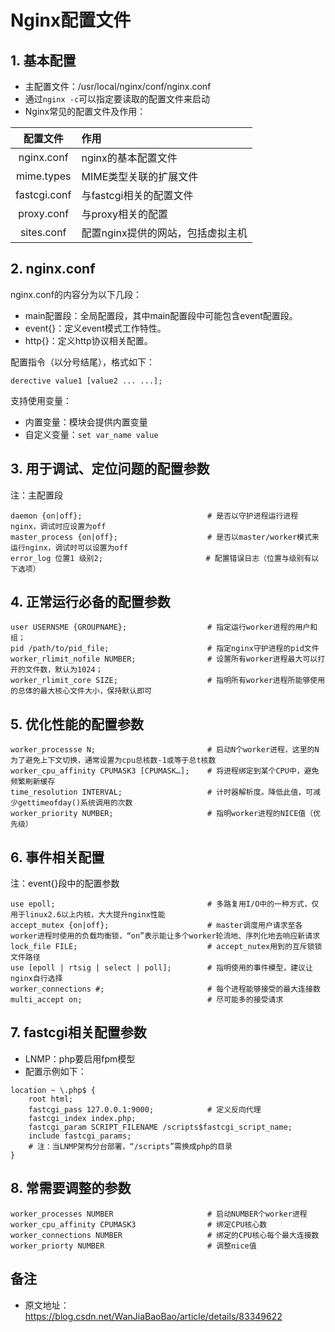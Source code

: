 # Nginx配置文件

## 1. 基本配置
- 主配置文件：/usr/local/nginx/conf/nginx.conf
- 通过`nginx -c`可以指定要读取的配置文件来启动
- Nginx常见的配置文件及作用：

|配置文件|作用|
|:-----:|:--|
|nginx.conf|nginx的基本配置文件|
|mime.types|MIME类型关联的扩展文件|
|fastcgi.conf|与fastcgi相关的配置文件|
|proxy.conf|与proxy相关的配置|
|sites.conf|配置nginx提供的网站，包括虚拟主机|

## 2. nginx.conf
nginx.conf的内容分为以下几段：
- main配置段：全局配置段，其中main配置段中可能包含event配置段。
- event{}：定义event模式工作特性。
- http{}：定义http协议相关配置。

配置指令（以分号结尾），格式如下：
```
derective value1 [value2 ... ...];
```

支持使用变量：
- 内置变量：模块会提供内置变量
- 自定义变量：`set var_name value`

## 3. 用于调试、定位问题的配置参数
注：主配置段
```
daemon {on|off};                            # 是否以守护进程运行进程nginx，调试时应设置为off
master_process {on|off};                    # 是否以master/worker模式来运行nginx，调试时可以设置为off
error_log 位置1 级别2;                       # 配置错误日志（位置与级别有以下选项）
```

## 4. 正常运行必备的配置参数
```
user USERNSME {GROUPNAME};                  # 指定运行worker进程的用户和组；
pid /path/to/pid_file;                      # 指定nginx守护进程的pid文件
worker_rlimit_nofile NUMBER;                # 设置所有worker进程最大可以打开的文件数，默认为1024；
worker_rlimit_core SIZE;                    # 指明所有worker进程所能够使用的总体的最大核心文件大小，保持默认即可
```

## 5. 优化性能的配置参数
```
worker_processse N;                         # 启动N个worker进程，这里的N为了避免上下文切换，通常设置为cpu总核数-1或等于总t核数
worker_cpu_affinity CPUMASK3 [CPUMASK…];    # 将进程绑定到某个CPU中，避免频繁刷新缓存
time_resolution INTERVAL;                   # 计时器解析度。降低此值，可减少gettimeofday()系统调用的次数
worker_priority NUMBER;                     # 指明worker进程的NICE值（优先级）
```

## 6. 事件相关配置
注：event{}段中的配置参数
```
use epoll;                                  # 多路复用I/O中的一种方式，仅用于linux2.6以上内核，大大提升nginx性能
accept_mutex {on|off};                      # master调度用户请求至各worker进程时使用的负载均衡锁，“on”表示能让多个worker轮流地、序列化地去响应新请求
lock_file FILE;                             # accept_nutex用到的互斥锁锁文件路径
use [epoll | rtsig | select | poll];        # 指明使用的事件模型，建议让nginx自行选择
worker_connections #;                       # 每个进程能够接受的最大连接数
multi_accept on;                            # 尽可能多的接受请求
```

## 7. fastcgi相关配置参数
- LNMP：php要启用fpm模型
- 配置示例如下：
```
location ~ \.php$ {
    root html;
    fastcgi_pass 127.0.0.1:9000;            # 定义反向代理
    fastcgi_index index.php;
    fastcgi_param SCRIPT_FILENAME /scripts$fastcgi_script_name;
    include fastcgi_params;
    # 注：当LNMP架构分台部署，“/scripts”需换成php的目录
}
```

## 8. 常需要调整的参数
```
worker_processes NUMBER                     # 启动NUMBER个worker进程
worker_cpu_affinity CPUMASK3                # 绑定CPU核心数
worker_connections NUMBER                   # 绑定的CPU核心每个最大连接数
worker_priorty NUMBER                       # 调整nice值
```

## 备注
- 原文地址：https://blog.csdn.net/WanJiaBaoBao/article/details/83349622